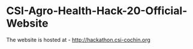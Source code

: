 # CSI-Agro-Health-Hack-20-Official-Website

The website is hosted at - http://hackathon.csi-cochin.org